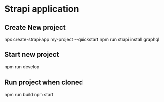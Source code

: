 # Strapi application
## Create New project

npx create-strapi-app my-project --quickstart
npm run strapi install graphql

## Start new project
npm run develop

## Run project when cloned

npm run build 
npm start
